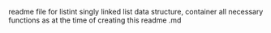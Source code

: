 readme file for listint singly linked list data structure, container all necessary functions as at the time of creating this readme .md
